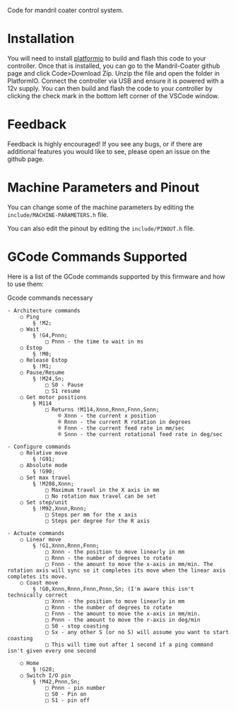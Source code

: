 Code for mandril coater control system.


# Installation
You will need to install [platformio](https://platformio.org/) to build and flash this code to your controller. Once that is installed, you can go to the Mandril-Coater github page and click Code>Download Zip. Unzip the file and open the folder in PlatformIO. Connect the controller via USB and ensure it is powered with a 12v supply. You can then build and flash the code to your controller by clicking the check mark in the bottom left corner of the VSCode window.

# Feedback
Feedback is highly encouraged! If you see any bugs, or if there are additional features you would like to see, please open an issue on the github page.

# Machine Parameters and Pinout

You can change some of the machine parameters by editing the `include/MACHINE-PARAMETERS.h` file. 

You can also edit the pinout by editing the `include/PINOUT.h` file.

# GCode Commands Supported
Here is a list of the GCode commands supported by this firmware and how to use them:

Gcode commands necessary

	- Architecture commands
		○ Ping
			§ !M2;
		○ Wait
			§ !G4,Pnnn;
				□ Pnnn - the time to wait in ms
		○ Estop
			§ !M0;
		○ Release Estop
			§ !M1;
		○ Pause/Resume
			§ !M24,Sn;
				□ S0 - Pause
				□ S1 resume
		○ Get motor positions
			§ M114
				□ Returns !M114,Xnnn,Rnnn,Fnnn,Snnn;
					® Xnnn - the current x position
					® Rnnn - the current R rotation in degrees
					® Fnnn - the current feed rate in mm/sec
					® Snnn - the current rotational feed rate in deg/sec
					
	- Configure commands
		○ Relative move
			§ !G91;
		○ Absolute mode
			§ !G90;
		○ Set max travel
			§ !M208,Xnnn;
				□ Maximum travel in the X axis in mm
				□ No rotation max travel can be set
		○ Set step/unit
			§ !M92,Xnnn,Rnnn;
				□ Steps per mm for the x axis
				□ Steps per degree for the R axis
				
	- Actuate commands
		○ Linear move
			§ !G1,Xnnn,Rnnn,Fnnn;
				□ Xnnn - the position to move linearly in mm
				□ Rnnn - the number of degrees to rotate
				□ Fnnn - the amount to move the x-axis in mm/min. The rotation axis will sync so it completes its move when the linear axis completes its move.
		○ Coast move
			§ !G0,Xnnn,Rnnn,Fnnn,Pnnn,Sn; (I'm aware this isn't technically correct
				□ Xnnn - the position to move linearly in mm
				□ Rnnn - the number of degrees to rotate
				□ Fnnn - the amount to move the x-axis in mm/min.
				□ Pnnn - the amount to move the r-axis in deg/min
				□ S0 - stop coasting
				□ Sx - any other S (or no S) will assume you want to start coasting
				□ This will time out after 1 second if a ping command isn't given every one second
				
		○ Home
			§ !G28;
		○ Switch I/O pin
			§ !M42,Pnnn,Sn;
				□ Pnnn - pin number
				□ S0 - Pin on
				□ S1 - pin off
		
		
	
	

